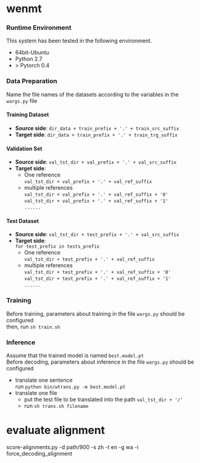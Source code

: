 # wenmt

### Runtime Environment
This system has been tested in the following environment.
+ 64bit-Ubuntu
+ Python 2.7
+ \> Pytorch 0.4

### Data Preparation
Name the file names of the datasets according to the variables in the ``wargs.py`` file  

#### Training Dataset

+ **Source side**: ``dir_data + train_prefix + '.' + train_src_suffix``  
+ **Target side**: ``dir_data + train_prefix + '.' + train_trg_suffix``  

#### Validation Set

+ **Source side**: ``val_tst_dir + val_prefix + '.' + val_src_suffix``    
+ **Target side**:  
	+ One reference  
``val_tst_dir + val_prefix + '.' + val_ref_suffix``  
	+ multiple references  
``val_tst_dir + val_prefix + '.' + val_ref_suffix + '0'``  
``val_tst_dir + val_prefix + '.' + val_ref_suffix + '1'``  
``......``

#### Test Dataset
+ **Source side**: ``val_tst_dir + test_prefix + '.' + val_src_suffix``  
+ **Target side**:  
``for test_prefix in tests_prefix``
	+ One reference  
``val_tst_dir + test_prefix + '.' + val_ref_suffix``  
	+ multiple references  
``val_tst_dir + test_prefix + '.' + val_ref_suffix + '0'``  
``val_tst_dir + test_prefix + '.' + val_ref_suffix + '1'``  
``......``
 
### Training
Before training, parameters about training in the file ``wargs.py`` should be configured  
then, run ``sh train.sh``

### Inference
Assume that the trained model is named ``best.model.pt``  
Before decoding, parameters about inference in the file ``wargs.py`` should be configured  
+ translate one sentence  
run ``python bin/wtrans.py -m best.model.pt``
+ translate one file  
	+ put the test file to be translated into the path ``val_tst_dir + '/'``  
	+ run ``sh trans.sh filename``

# evaluate alignment

score-alignments.py -d path/900 -s zh -t en -g wa -i force_decoding_alignment


